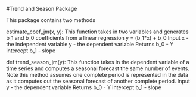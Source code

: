 #Trend and Season Package

This package contains two methods

estimate_coef_jm(x, y): This function takes in two variables and generates b_1 and b_0 coefficients from a linear regression y = (b_1*x) + b_0
Input
    x - the independent variable
    y - the dependent variable
Returns
    b_0 - Y intercept 
    b_1 - slope
 
 
def trend_season_jm(y): This function takes in the dependent variable of a time series and computes a seasonal forecast the same number of events. Note this method assumes one complete period is represented in the data as it computes out the seasonal forecast of another complete period.
Input
    y - the dependent variable
Returns
    b_0 - Y intercept 
    b_1 - slope
    